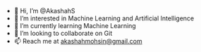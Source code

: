 - 👋 Hi, I’m @AkashahS
- 👀 I’m interested in Machine Learning and Artificial Intelligence 
- 🌱 I’m currently learning Machine Learning
- 💞️ I’m looking to collaborate on Git
- 📫 Reach me at akashahmohsin@gmail.com

<!---
AkashahS/AkashahS is a ✨ special ✨ repository because its `README.md` (this file) appears on your GitHub profile.
You can click the Preview link to take a look at your changes.
--->
